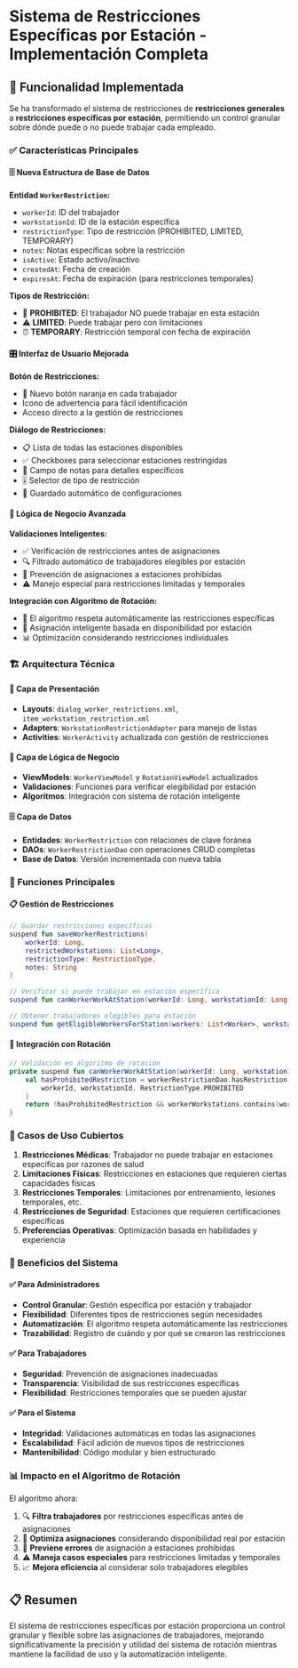 # Sistema de Restricciones Específicas por Estación - Implementación Completa

## 🎯 Funcionalidad Implementada

Se ha transformado el sistema de restricciones de **restricciones generales** a **restricciones específicas por estación**, permitiendo un control granular sobre dónde puede o no puede trabajar cada empleado.

### ✅ Características Principales

#### 🗄️ Nueva Estructura de Base de Datos

**Entidad `WorkerRestriction`:**
- `workerId`: ID del trabajador
- `workstationId`: ID de la estación específica
- `restrictionType`: Tipo de restricción (PROHIBITED, LIMITED, TEMPORARY)
- `notes`: Notas específicas sobre la restricción
- `isActive`: Estado activo/inactivo
- `createdAt`: Fecha de creación
- `expiresAt`: Fecha de expiración (para restricciones temporales)

**Tipos de Restricción:**
- 🚫 **PROHIBITED**: El trabajador NO puede trabajar en esta estación
- ⚠️ **LIMITED**: Puede trabajar pero con limitaciones
- ⏰ **TEMPORARY**: Restricción temporal con fecha de expiración

#### 🎛️ Interfaz de Usuario Mejorada

**Botón de Restricciones:**
- 🔶 Nuevo botón naranja en cada trabajador
- Icono de advertencia para fácil identificación
- Acceso directo a la gestión de restricciones

**Diálogo de Restricciones:**
- 📋 Lista de todas las estaciones disponibles
- ✅ Checkboxes para seleccionar estaciones restringidas
- 📝 Campo de notas para detalles específicos
- 🎚️ Selector de tipo de restricción
- 💾 Guardado automático de configuraciones

#### 🧠 Lógica de Negocio Avanzada

**Validaciones Inteligentes:**
- ✅ Verificación de restricciones antes de asignaciones
- 🔍 Filtrado automático de trabajadores elegibles por estación
- 🚫 Prevención de asignaciones a estaciones prohibidas
- ⚠️ Manejo especial para restricciones limitadas y temporales

**Integración con Algoritmo de Rotación:**
- 🔄 El algoritmo respeta automáticamente las restricciones específicas
- 🎯 Asignación inteligente basada en disponibilidad por estación
- 📊 Optimización considerando restricciones individuales

### 🏗️ Arquitectura Técnica

#### 📱 Capa de Presentación
- **Layouts**: `dialog_worker_restrictions.xml`, `item_workstation_restriction.xml`
- **Adapters**: `WorkstationRestrictionAdapter` para manejo de listas
- **Activities**: `WorkerActivity` actualizada con gestión de restricciones

#### 🧠 Capa de Lógica de Negocio
- **ViewModels**: `WorkerViewModel` y `RotationViewModel` actualizados
- **Validaciones**: Funciones para verificar elegibilidad por estación
- **Algoritmos**: Integración con sistema de rotación inteligente

#### 🗄️ Capa de Datos
- **Entidades**: `WorkerRestriction` con relaciones de clave foránea
- **DAOs**: `WorkerRestrictionDao` con operaciones CRUD completas
- **Base de Datos**: Versión incrementada con nueva tabla

### 🔧 Funciones Principales

#### 📋 Gestión de Restricciones
```kotlin
// Guardar restricciones específicas
suspend fun saveWorkerRestrictions(
    workerId: Long, 
    restrictedWorkstations: List<Long>, 
    restrictionType: RestrictionType, 
    notes: String
)

// Verificar si puede trabajar en estación específica
suspend fun canWorkerWorkAtStation(workerId: Long, workstationId: Long): Boolean

// Obtener trabajadores elegibles para estación
suspend fun getEligibleWorkersForStation(workers: List<Worker>, workstationId: Long): List<Worker>
```

#### 🔄 Integración con Rotación
```kotlin
// Validación en algoritmo de rotación
private suspend fun canWorkerWorkAtStation(workerId: Long, workstationId: Long): Boolean {
    val hasProhibitedRestriction = workerRestrictionDao.hasRestriction(
        workerId, workstationId, RestrictionType.PROHIBITED
    )
    return !hasProhibitedRestriction && workerWorkstations.contains(workstationId)
}
```

### 🎯 Casos de Uso Cubiertos

1. **Restricciones Médicas**: Trabajador no puede trabajar en estaciones específicas por razones de salud
2. **Limitaciones Físicas**: Restricciones en estaciones que requieren ciertas capacidades físicas
3. **Restricciones Temporales**: Limitaciones por entrenamiento, lesiones temporales, etc.
4. **Restricciones de Seguridad**: Estaciones que requieren certificaciones específicas
5. **Preferencias Operativas**: Optimización basada en habilidades y experiencia

### 🚀 Beneficios del Sistema

#### ✅ Para Administradores
- **Control Granular**: Gestión específica por estación y trabajador
- **Flexibilidad**: Diferentes tipos de restricciones según necesidades
- **Automatización**: El algoritmo respeta automáticamente las restricciones
- **Trazabilidad**: Registro de cuándo y por qué se crearon las restricciones

#### ✅ Para Trabajadores
- **Seguridad**: Prevención de asignaciones inadecuadas
- **Transparencia**: Visibilidad de sus restricciones específicas
- **Flexibilidad**: Restricciones temporales que se pueden ajustar

#### ✅ Para el Sistema
- **Integridad**: Validaciones automáticas en todas las asignaciones
- **Escalabilidad**: Fácil adición de nuevos tipos de restricciones
- **Mantenibilidad**: Código modular y bien estructurado

### 📊 Impacto en el Algoritmo de Rotación

El algoritmo ahora:
1. 🔍 **Filtra trabajadores** por restricciones específicas antes de asignaciones
2. 🎯 **Optimiza asignaciones** considerando disponibilidad real por estación
3. 🚫 **Previene errores** de asignación a estaciones prohibidas
4. ⚠️ **Maneja casos especiales** para restricciones limitadas y temporales
5. 📈 **Mejora eficiencia** al considerar solo trabajadores elegibles

## 📋 Resumen

El sistema de restricciones específicas por estación proporciona un control granular y flexible sobre las asignaciones de trabajadores, mejorando significativamente la precisión y utilidad del sistema de rotación mientras mantiene la facilidad de uso y la automatización inteligente.